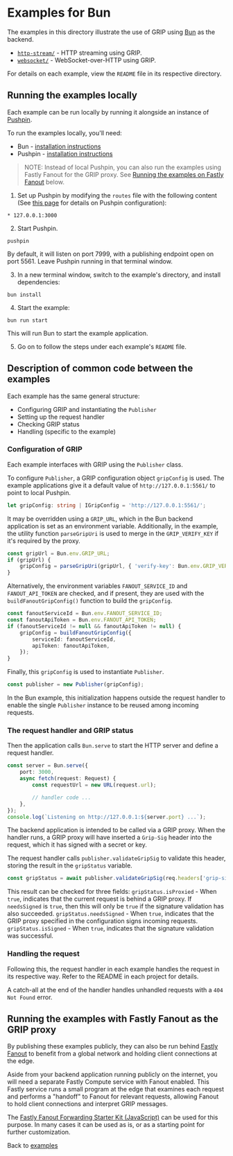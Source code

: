 # Examples for Bun

The examples in this directory illustrate the use of GRIP using
[Bun](https://bun.sh) as the backend.

* [`http-stream/`](./http-stream) - HTTP streaming using GRIP.
* [`websocket/`](./websocket) - WebSocket-over-HTTP using GRIP.

For details on each example, view the `README` file in its
respective directory.

## Running the examples locally

Each example can be run locally by running it alongside an instance of
[Pushpin](https://pushpin.org/).

To run the examples locally, you'll need:

* Bun - [installation instructions](https://bun.sh/docs/installation)
* Pushpin - [installation instructions](https://pushpin.org/docs/install/)

> NOTE: Instead of local Pushpin, you can also run the examples using Fastly Fanout for the GRIP proxy.
See [Running the examples on Fastly Fanout](#running-the-examples-with-fastly-fanout-as-the-grip-proxy) below.

1. Set up Pushpin by modifying the `routes` file with the following content
   (See [this page](https://pushpin.org/docs/configuration/) for details on
   Pushpin configuration):

```
* 127.0.0.1:3000
```

2. Start Pushpin.

```
pushpin
```

By default, it will listen on port 7999, with a publishing
endpoint open on port 5561. Leave Pushpin running in that terminal window.

3. In a new terminal window, switch to the example's directory, and
   install dependencies:

```
bun install
```

4. Start the example:

```
bun run start
```

This will run Bun to start the example application.

5. Go on to follow the steps under each example's `README` file.

## Description of common code between the examples

Each example has the same general structure:
* Configuring GRIP and instantiating the `Publisher`
* Setting up the request handler
* Checking GRIP status
* Handling (specific to the example)

### Configuration of GRIP

Each example interfaces with GRIP using the `Publisher` class.

To configure `Publisher`, a GRIP configuration object `gripConfig` is used.
The example applications give it a default value of `http://127.0.0.1:5561/` to point to
local Pushpin.

```typescript
let gripConfig: string | IGripConfig = 'http://127.0.0.1:5561/';
```

It may be overridden using a `GRIP_URL`, which in the Bun backend application is set as an
environment variable. Additionally, in the example, the utility function `parseGripUri` is used
to merge in the `GRIP_VERIFY_KEY` if it's required by the proxy.

```typescript
const gripUrl = Bun.env.GRIP_URL;
if (gripUrl) {
    gripConfig = parseGripUri(gripUrl, { 'verify-key': Bun.env.GRIP_VERIFY_KEY });
}
```

Alternatively, the environment variables `FANOUT_SERVICE_ID` and `FANOUT_API_TOKEN`
are checked, and if present, they are used with the `buildFanoutGripConfig()` function to
build the `gripConfig`.

```typescript
const fanoutServiceId = Bun.env.FANOUT_SERVICE_ID;
const fanoutApiToken = Bun.env.FANOUT_API_TOKEN;
if (fanoutServiceId != null && fanoutApiToken != null) {
    gripConfig = buildFanoutGripConfig({
        serviceId: fanoutServiceId,
        apiToken: fanoutApiToken,
    });
}
```

Finally, this `gripConfig` is used to instantiate `Publisher`.

```typescript
const publisher = new Publisher(gripConfig);
```

In the Bun example, this initialization happens outside the request handler to enable the
single `Publisher` instance to be reused among incoming requests.

### The request handler and GRIP status

Then the application calls `Bun.serve` to start the HTTP server and define a request handler.

```typescript
const server = Bun.serve({
    port: 3000,
    async fetch(request: Request) {
        const requestUrl = new URL(request.url);

        // handler code ...
    },
});
console.log(`Listening on http://127.0.0.1:${server.port} ...`);
```

The backend application is intended to be called via a GRIP proxy. When the handler runs,
a GRIP proxy will have inserted a `Grip-Sig` header into the request, which it has
signed with a secret or key.

The request handler calls `publisher.validateGripSig` to validate this header,
storing the result in the `gripStatus` variable.
```typescript
const gripStatus = await publisher.validateGripSig(req.headers['grip-sig']);
```

This result can be checked for three fields:
`gripStatus.isProxied` - When `true`, indicates that the current request is behind
a GRIP proxy. If `needsSigned` is `true`, then this will only be `true` if the
signature validation has also succeeded.
`gripStatus.needsSigned` - When `true`, indicates that the GRIP proxy specified in the
configuration signs incoming requests.
`gripStatus.isSigned` - When `true`, indicates that the signature validation was successful.

### Handling the request

Following this, the request handler in each example handles the request in its
respective way. Refer to the README in each project for details.

A catch-all at the end of the handler handles unhandled requests with a `404 Not
Found` error.

## Running the examples with Fastly Fanout as the GRIP proxy

By publishing these examples publicly, they can also be run behind
[Fastly Fanout](https://docs.fastly.com/products/fanout) to benefit from a global
network and holding client connections at the edge.

Aside from your backend application running publicly on the internet,
you will need a separate Fastly Compute service with Fanout enabled.
This Fastly service runs a small program at the edge that examines
each request and performs a "handoff" to Fanout for relevant requests,
allowing Fanout to hold client connections and interpret GRIP messages.

The [Fastly Fanout Forwarding Starter Kit (JavaScript)](https://github.com/fastly/compute-starter-kit-javascript-fanout-forward#readme)
can be used for this purpose. In many cases it can be used as is,
or as a starting point for further customization.

Back to [examples](../)
